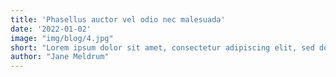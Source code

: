 ```yaml
---
title: 'Phasellus auctor vel odio nec malesuada'
date: '2022-01-02'
image: "img/blog/4.jpg"
short: "Lorem ipsum dolor sit amet, consectetur adipiscing elit, sed do eiusmod tempor incididunt ut labore et dolore magna aliqua."
author: "Jane Meldrum"
---
```

